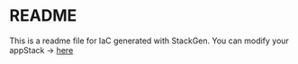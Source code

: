 # README
This is a readme file for IaC generated with StackGen.
You can modify your appStack -> [here](http://main.dev.stackgen.com/appstacks/8c352d04-124f-43b6-a6d7-283b5e43c449)
